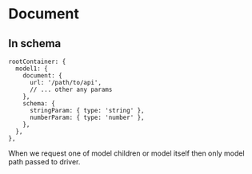 # Document

## In schema

    rootContainer: {
      model1: {
        document: {
          url: '/path/to/api',
          // ... other any params
        },
        schema: {
          stringParam: { type: 'string' },
          numberParam: { type: 'number' },
        },
      },
    },


When we request one of model children or model itself then only model path passed to driver.
